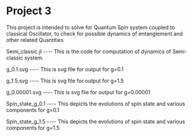 # Project 3
This project is intended to solve for Quantum Spin system coupled to classical Oscillator, to check for possible dynamics of entanglement and other related Quantities

Semi_classic.jl ---- This is the code for computation of dynamics of Semi-classic system. 

g_0.1.svg ---- This is svg file for output for g=0.1

g_1.5.svg ---- This is svg file for output for g=1.5

g_0.00001.svg ---- This is svg file for output for g=0.00001

Spin_state_g_0.1 ---- This depicts the evolutions of spin state and various components for g=0.1

Spin_state_g_1.5 ---- This depicts the evolutions of spin state and various components for g=1.5
